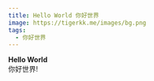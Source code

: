 ```yaml
---
title: Hello World 你好世界
image: https://tigerkk.me/images/bg.png
tags: 
  - 你好世界
---
```

**Hello World**  
你好世界!
